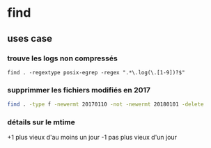 # find

## uses case

### trouve les logs non compressés

`find . -regextype posix-egrep -regex ".*\.log(\.[1-9])?$"` 

### supprimmer les fichiers modifiés en 2017

```bash
find . -type f -newermt 20170110 -not -newermt 20180101 -delete
```

### détails sur le mtime

+1 plus vieux d'au moins un jour
-1 pas plus vieux d'un jour  
